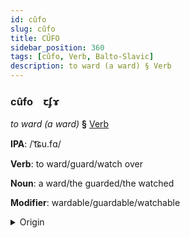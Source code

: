 ```yaml
---
id: cûfo
slug: cûfo
title: CÛFO
sidebar_position: 360
tags: [cûfo, Verb, Balto-Slavic]
description: to ward (a ward) § Verb
---
```


### cûfo&emsp;<span kind="abugida">ꞇʄɤ</span>

*to ward (a ward)* **§** [Verb](../../tags/Verb)

**IPA**: /ˈt͡ɕu.fɑ/

**Verb**: to ward/guard/watch over

**Noun**: a ward/the guarded/the watched

**Modifier**: wardable/guardable/watchable

<details>
    <summary>Origin</summary>
    Macedonian чува čuva [ˈt͡ʃuva]<br/>
    <em>Balto-Slavic Language Family</em>
</details>
